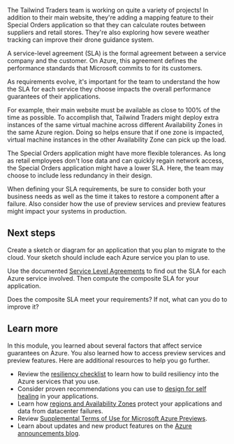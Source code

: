 The Tailwind Traders team is working on quite a variety of projects! In addition to their main website, they're adding a mapping feature to their Special Orders application so that they can calculate routes between suppliers and retail stores. They're also exploring how severe weather tracking can improve their drone guidance system.

A service-level agreement (SLA) is the formal agreement between a service company and the customer. On Azure, this agreement defines the performance standards that Microsoft commits to for its customers.

As requirements evolve, it's important for the team to understand the how the SLA for each service they choose impacts the overall performance guarantees of their applications.

For example, their main website must be available as close to 100% of the time as possible. To accomplish that, Tailwind Traders might deploy extra instances of the same virtual machine across different Availability Zones in the same Azure region. Doing so helps ensure that if one zone is impacted, virtual machine instances in the other Availability Zone can pick up the load.

The Special Orders application might have more flexible tolerances. As long as retail employees don't lose data and can quickly regain network access, the Special Orders application might have a lower SLA. Here, the team may choose to include less redundancy in their design.

When defining your SLA requirements, be sure to consider both your business needs as well as the time it takes to restore a component after a failure. Also consider how the use of preview services and preview features might impact your systems in production.

## Next steps

Create a sketch or diagram for an application that you plan to migrate to the cloud. Your sketch should include each Azure service you plan to use.

Use the documented [Service Level Agreements](https://azure.microsoft.com/support/legal/sla/?azure-portal=true) to find out the SLA for each Azure service involved. Then compute the composite SLA for your application.

Does the composite SLA meet your requirements? If not, what can you do to improve it?

## Learn more

In this module, you learned about several factors that affect service guarantees on Azure. You also learned how to access preview services and preview features. Here are additional resources to help you go further.

* Review the [resiliency checklist](https://docs.microsoft.com/azure/architecture/checklist/resiliency-per-service?azure-portal=true) to learn how to build resiliency into the Azure services that you use.
* Consider proven recommendations you can use to [design for self healing](https://docs.microsoft.com/azure/architecture/guide/design-principles/self-healing?azure-portal=true) in your applications.
* Learn how [regions and Availability Zones](https://docs.microsoft.com/azure/availability-zones/az-overview?azure-portal=true) protect your applications and data from datacenter failures.
* Review [Supplemental Terms of Use for Microsoft Azure Previews](https://azure.microsoft.com/support/legal/preview-supplemental-terms?azure-portal=true).
* Learn about updates and new product features on the [Azure announcements blog](https://azure.microsoft.com/blog/topics/announcements?azure-portal=true).
